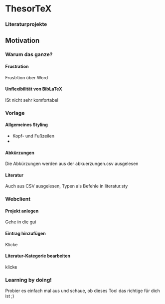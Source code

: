 <!-- DO NOT REMOVE/CLEAN UP THE LINE BREAKS IN THIS DOCUMENT!
     These are intentional to create the necessary reveals.js page hierarchy.

        - Two following new lines (\n\n) create a vertical slide.
        - Three following new lines (\n\n\n) create a horizontal slide.

     see https://github.com/hakimel/reveal.js/blob/0b3e7839ebf4ed8b6c180aca0abafa28c67aee6d/plugin/markdown/example.html#L21
-->

# ThesorTeX
### Literaturprojekte



## Motivation
### Warum das ganze?


#### Frustration

Frustrtion über Word


#### Unflexibilität von BibLaTeX

ISt nicht sehr komfortabel



### Vorlage


#### Allgemeines Styling

- Kopf- und Fußzeilen
- 


#### Abkürzungen

Die Abkürzungen werden aus der abkuerzungen.csv ausgelesen


#### Literatur

Auch aus CSV ausgelesen, Typen als Befehle in literatur.sty



### Webclient


#### Projekt anlegen

Gehe in die gui


#### Eintrag hinzufügen

Klicke


#### Literatur-Kategorie bearbeiten

klicke



### Learning by doing!


Probier es einfach mal aus und schaue, ob dieses Tool das richtige für dich ist ;)
